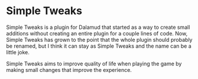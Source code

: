 # Simple Tweaks
Simple Tweaks is a plugin for Dalamud that started as a way to create small additions without creating an entire plugin for a couple lines of code.
Now, Simple Tweaks has grown to the point that the whole plugin should probably be renamed, but I think it can stay as Simple Tweaks and the name can be a little joke.

Simple Tweaks aims to improve quality of life when playing the game by making small changes that improve the experience. 
